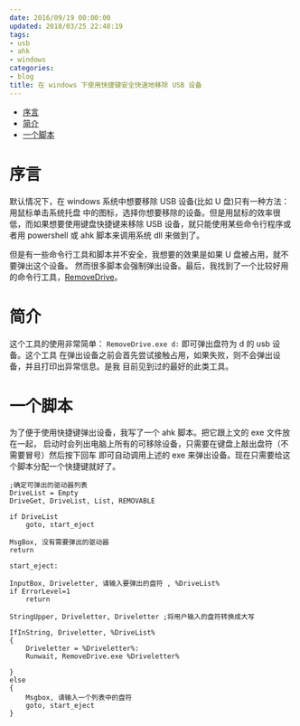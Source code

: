 ```yaml
---
date: 2016/09/19 00:00:00
updated: 2018/03/25 22:48:19
tags:
- usb
- ahk
- windows
categories:
- blog
title: 在 windows 下使用快捷键安全快速地移除 USB 设备
---
```


- [序言](#sec-)
- [简介](#sec-)
- [一个脚本](#sec-)


# 序言<a id="sec-"></a>

默认情况下，在 windows 系统中想要移除 USB 设备(比如 U 盘)只有一种方法：用鼠标单击系统托盘 中的图标，选择你想要移除的设备。但是用鼠标的效率很低，而如果想要使用键盘快捷键来移除 USB 设备，就只能使用某些命令行程序或者用 powershell 或 ahk 脚本来调用系统 dll 来做到了。

但是有一些命令行工具和脚本并不安全，我想要的效果是如果 U 盘被占用，就不要弹出这个设备。 然而很多脚本会强制弹出设备。最后，我找到了一个比较好用的命令行工具，[RemoveDrive](http://www.uwe-sieber.de/drivetools_e.html)。

# 简介<a id="sec-"></a>

这个工具的使用非常简单： `RemoveDrive.exe d:` 即可弹出盘符为 d 的 usb 设备。这个工具 在弹出设备之前会首先尝试接触占用，如果失败，则不会弹出设备，并且打印出异常信息。是我 目前见到过的最好的此类工具。

# 一个脚本<a id="sec-"></a>

为了便于使用快捷键弹出设备，我写了一个 ahk 脚本。把它跟上文的 exe 文件放在一起， 启动时会列出电脑上所有的可移除设备，只需要在键盘上敲出盘符（不需要冒号）然后按下回车 即可自动调用上述的 exe 来弹出设备。现在只需要给这个脚本分配一个快捷键就好了。

```ahk
;确定可弹出的驱动器列表
DriveList = Empty
DriveGet, DriveList, List, REMOVABLE

if DriveList
    goto, start_eject

MsgBox, 没有需要弹出的驱动器
return

start_eject:

InputBox, Driveletter, 请输入要弹出的盘符 , %DriveList%
if ErrorLevel=1
    return

StringUpper, Driveletter, Driveletter ;将用户输入的盘符转换成大写

IfInString, Driveletter, %DriveList%
{
    Driveletter = %Driveletter%:
    Runwait, RemoveDrive.exe %Driveletter%

}
else
{
    Msgbox, 请输入一个列表中的盘符
    goto, start_eject
}
```
